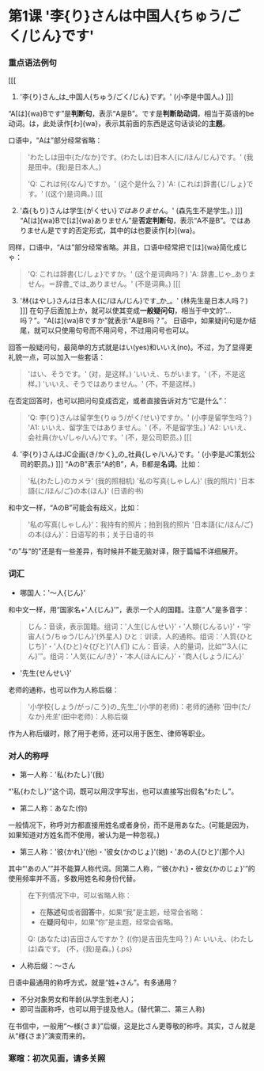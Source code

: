 # 第1课 '李{り}さんは中国人{ちゅう/ごく/じん}です'

### 重点语法例句
[[[
1. '李{り}さん_は_中国人{ちゅう/ごく/じん}_です_。' (小李是中国人。)
]]]

“A[は]{wa}Bです”是**判断句**，表示“A是B”。です是**判断助动词**，相当于英语的be动词。は，此处读作[わ]{wa}，表示其前面的东西是这句话谈论的**主题**。

口语中，“Aは”部分经常省略：
> 'わたしは田中{た/なか}です。(わたしは)日本人{に/ほん/じん}です。' (我是田中。(我)是日本人。)
>
> 'Q: これは何{なん}ですか。' (这个是什么？)
> 'A: (これは)辞書{じ/しょ}です。' ((这个)是词典。)
[[[
2. '森{もり}さんは学生{がくせい}_ではありません_。' (森先生不是学生。)
]]]
“A[は]{wa}Bで[は]{wa}ありません”是**否定判断句**，表示“A不是B”。ではありません是です的否定形式，其中的は也要读作[わ]{wa}。

同样，口语中，“Aは”部分经常省略。并且，口语中经常把で[は]{wa}简化成じゃ：
> 'Q: これは辞書{じ/しょ}ですか。' (这个是词典吗？)
> 'A: 辞書_じゃ_ありません。＝辞書_では_ありません。' (不是词典。)
[[[
3. '林{はやし}さんは日本人{に/ほん/じん}です_か_。' (林先生是日本人吗？)
]]]
在句子后面加上か，就可以使其变成**一般疑问句**，相当于中文的“...吗？”。“A[は]{wa}Bですか”就表示“A是B吗？”。
日语中，如果疑问句是か结尾，就可以只使用句号而不用问号，不过用问号也可以。

回答一般疑问句，最简单的方式就是はい(yes)和いいえ(no)。不过，为了显得更礼貌一点，可以加入一些套话：
> 'はい、そうです。' (对，是这样。)
> 'いいえ、ちがいます。' (不，不是这样。)
> 'いいえ、そうではありません。' (不，不是这样。)

在否定回答时，也可以把问句变成否定，或者直接告诉对方“它是什么”：
> 'Q: 李{り}さんは留学生{りゅう/がく/せい}ですか。' (小李是留学生吗？)
> 'A1: いいえ、留学生ではありません。' (不，不是留学生。)
> 'A2: いいえ、会社員{かい/しゃ/いん}です。' (不，是公司职员。)
[[[
4. '李{り}さんはJC企画{き/かく}_の_社員{しゃ/いん}です。' (小李是JC策划公司的职员。)
]]]
“AのB”表示“A的B”，A，B都是**名词**。比如：
> '私{わたし}のカメラ' (我的照相机)
> '私の写真{しゃしん}' (我的照片)
> '日本語{に/ほん/ご}の本{ほん}' (日语的书)

和中文一样，“AのB”可能会有歧义，比如：
> '私の写真{しゃしん}'：我持有的照片；拍到我的照片
> '日本語{に/ほん/ご}の本{ほん}'：日语写的书；关于日语的书

“の”与“的”还是有一些差异，有时候并不能无脑对译，限于篇幅不详细展开。

### 词汇

- 哪国人：'～人{じん}'

和中文一样，用“国家名+'人{じん}'”，表示一个人的国籍。注意“人”是多音字：
> じん：音读，表示国籍。组词：'人生{じんせい}'・'人類{じんるい}'・'宇宙人{う/ちゅう/じん}'(外星人)
> ひと：训读，人的通称。组词：'人質{ひとじち}'・'人{ひと}々{びと}'(人们)
> にん：音读，人的量词，比如“'3人{にん}'”。组词：'人気{にん/き}'・'本人{ほんにん}'・'商人{しょう/にん}'

- '先生{せんせい}'

老师的通称，也可以作为人称后缀：
> '小学校{しょう/がっ/こう}の_先生_'(小学的老师)：老师的通称
> '田中{た/なか}_先生_'(田中老师)：人称后缀

作为人称后缀时，除了用于老师，还可以用于医生、律师等职业。

### 对人的称呼

- 第一人称：'私{わたし}'(我)

“'私{わたし}'”这个词，既可以用汉字写出，也可以直接写出假名“わたし”。

- 第二人称：あなた(你)

一般情况下，称呼对方都直接用姓名或者身份，而不是用あなた。(可能是因为，如果知道对方姓名而不使用，被认为是一种忽视。)

- 第三人称：'彼{かれ}'(他)・'彼女{かのじょ}'(她)・'あの人{ひと}'(那个人)

其中“'あの人'”并不能算人称代词。同第二人称，“'彼{かれ}・彼女{かのじょ}'”的使用频率并不高，多数用姓名和身份代替。

> 在下列情况下中，可以省略人称：
> - 在**陈述句**或者**回答**中，如果“我”是主题，经常会省略：
> - 在**疑问句**中，如果“你”是主题，经常会省略。
>
> Q: (あなたは)吉田さんですか？ ((你)是吉田先生吗？)
> A: いいえ、(わたしは)森です。 (不，(我)是森。)
{.ps}

- 人称后缀：～さん

日语中最通用的称呼方式，就是“姓+さん”。有多通用？
- 不分对象男女和年龄(从学生到老人)；
- 即可当面称呼，也可以用于提及他人。(替代第二、第三人称)

在书信中，一般用“～様{さま}”后缀，这是比さん更尊敬的称呼。其实，さん就是从“様{さま}”演变而来的。

### 寒暄：初次见面，请多关照

